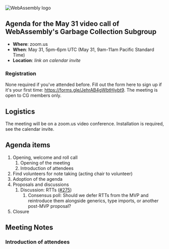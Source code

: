 ![WebAssembly logo](/images/WebAssembly.png)

## Agenda for the May 31 video call of WebAssembly's Garbage Collection Subgroup

- **Where**: zoom.us
- **When**: May 31, 5pm-6pm UTC (May 31, 9am-11am Pacific Standard Time)
- **Location**: *link on calendar invite*

### Registration

None required if you've attended before. Fill out the form here to sign up if
it's your first time: https://forms.gle/JehrAB4gWbtHjybt9. The meeting is open
to CG members only.

## Logistics

The meeting will be on a zoom.us video conference.
Installation is required, see the calendar invite.

## Agenda items

1. Opening, welcome and roll call
    1. Opening of the meeting
    1. Introduction of attendees
1. Find volunteers for note taking (acting chair to volunteer)
1. Adoption of the agenda
1. Proposals and discussions
    1. Discussion: RTTs ([#275](https://github.com/WebAssembly/gc/issues/275))
        1. Consensus poll: Should we defer RTTs from the MVP and reintroduce them alongside generics, type imports, or another post-MVP proposal?
1. Closure

## Meeting Notes

### Introduction of attendees
